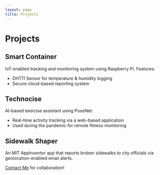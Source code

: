 ```yaml
---
layout: page
title: Projects
---
```


# Projects

## **Smart Container**
IoT-enabled tracking and monitoring system using Raspberry Pi. Features:
- DHT11 Sensor for temperature & humidity logging
- Secure cloud-based reporting system

## **Technocise**
AI-based exercise assistant using PoseNet:
- Real-time activity tracking via a web-based application
- Used during the pandemic for remote fitness monitoring

## **Sidewalk Shaper**
An MIT AppInventor app that reports broken sidewalks to city officials via geolocation-enabled email alerts.

[Contact Me](contact.md) for collaboration!

